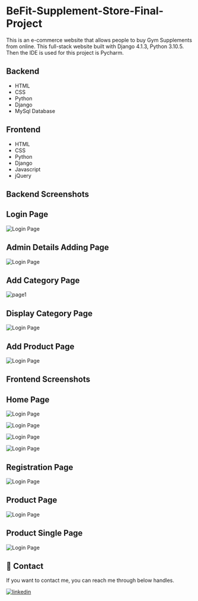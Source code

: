 
# BeFit-Supplement-Store-Final-Project

This is an e-commerce website that allows people to buy Gym Supplements from online.
This full-stack website built with Django 4.1.3, Python 3.10.5. Then the IDE is used for this project is Pycharm.


## Backend 

- HTML
- CSS
- Python
- Django 
- MySql Database

## Frontend 

- HTML
- CSS
- Python
- Django 
- Javascript
- jQuery




##  Backend Screenshots

## Login Page
![Login Page](https://github.com/bibin0427/BeFit-Supplement-Store-Final-Project/blob/main/admin%20login.png?raw=true)

## Admin Details Adding Page
![Login Page](https://github.com/bibin0427/BeFit-Supplement-Store-Final-Project/blob/main/Adminside%201.png?raw=true)

## Add Category Page
![page1](https://github.com/bibin0427/BeFit-Supplement-Store-Final-Project/blob/main/Adminside%202.png?raw=true)

## Display Category Page
![Login Page](https://github.com/bibin0427/BeFit-Supplement-Store-Final-Project/blob/main/Adminside%203.png?raw=true)

## Add Product Page
![Login Page](https://github.com/bibin0427/BeFit-Supplement-Store-Final-Project/blob/main/Adminside%204.png?raw=true)

##  Frontend Screenshots

## Home Page
![Login Page](https://github.com/bibin0427/BeFit-Supplement-Store-Final-Project/blob/main/frntend%20homepage%201.png?raw=true)

![Login Page](https://github.com/bibin0427/BeFit-Supplement-Store-Final-Project/blob/main/frntend%202.png?raw=true)

![Login Page](https://github.com/bibin0427/BeFit-Supplement-Store-Final-Project/blob/main/frntend%203.png?raw=true)

![Login Page](https://github.com/bibin0427/BeFit-Supplement-Store-Final-Project/blob/main/frntend%204.png?raw=true)

## Registration Page
![Login Page](https://github.com/bibin0427/BeFit-Supplement-Store-Final-Project/blob/main/frntend%20register%20page.png?raw=true)

## Product Page
![Login Page](https://github.com/bibin0427/BeFit-Supplement-Store-Final-Project/blob/main/frntend%20prduct.png?raw=true)

## Product Single Page
![Login Page](https://github.com/bibin0427/BeFit-Supplement-Store-Final-Project/blob/main/frntend%20prduct%20single.png?raw=true)


## 🚀 Contact
If you want to contact me, you can reach me through below handles.


[![linkedin](https://img.shields.io/badge/linkedin-0A66C2?style=for-the-badge&logo=linkedin&logoColor=white)](https://www.linkedin.com/in/bibin-manoj/)












